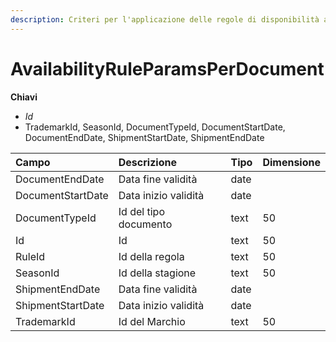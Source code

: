 ```yaml
---
description: Criteri per l'applicazione delle regole di disponibilità ai documenti
---
```


# AvailabilityRuleParamsPerDocument

**Chiavi**

* _Id_
* TrademarkId, SeasonId, DocumentTypeId, DocumentStartDate, DocumentEndDate, ShipmentStartDate, ShipmentEndDate

| Campo | Descrizione | Tipo | Dimensione |
| :--- | :--- | :--- | :--- |
| DocumentEndDate | Data fine validità | date |  |
| DocumentStartDate | Data inizio validità | date |  |
| DocumentTypeId | Id del tipo documento | text | 50 |
| Id | Id | text | 50 |
| RuleId | Id della regola | text | 50 |
| SeasonId | Id della stagione | text | 50 |
| ShipmentEndDate | Data fine validità | date |  |
| ShipmentStartDate | Data inizio validità | date |  |
| TrademarkId | Id del Marchio | text | 50 |

